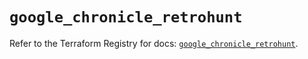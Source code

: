 # `google_chronicle_retrohunt`

Refer to the Terraform Registry for docs: [`google_chronicle_retrohunt`](https://registry.terraform.io/providers/hashicorp/google/6.48.0/docs/resources/chronicle_retrohunt).
